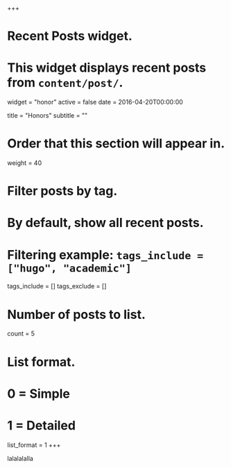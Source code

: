 +++
# Recent Posts widget.
# This widget displays recent posts from `content/post/`.
widget = "honor"
active = false
date = 2016-04-20T00:00:00

title = "Honors"
subtitle = ""

# Order that this section will appear in.
weight = 40

# Filter posts by tag.
#  By default, show all recent posts.
#  Filtering example: `tags_include = ["hugo", "academic"]`
tags_include = []
tags_exclude = []

# Number of posts to list.
count = 5

# List format.
#   0 = Simple
#   1 = Detailed
list_format = 1
+++

lalalalalla